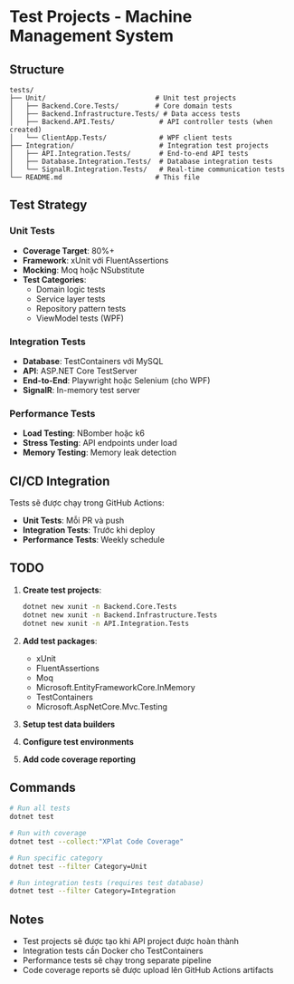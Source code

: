# Test Projects - Machine Management System

## Structure

```
tests/
├── Unit/                           # Unit test projects
│   ├── Backend.Core.Tests/         # Core domain tests
│   ├── Backend.Infrastructure.Tests/ # Data access tests
│   ├── Backend.API.Tests/           # API controller tests (when created)
│   └── ClientApp.Tests/             # WPF client tests
├── Integration/                     # Integration test projects
│   ├── API.Integration.Tests/       # End-to-end API tests
│   ├── Database.Integration.Tests/  # Database integration tests
│   └── SignalR.Integration.Tests/   # Real-time communication tests
└── README.md                       # This file
```

## Test Strategy

### Unit Tests
- **Coverage Target**: 80%+
- **Framework**: xUnit với FluentAssertions
- **Mocking**: Moq hoặc NSubstitute
- **Test Categories**: 
  - Domain logic tests
  - Service layer tests
  - Repository pattern tests
  - ViewModel tests (WPF)

### Integration Tests
- **Database**: TestContainers với MySQL
- **API**: ASP.NET Core TestServer
- **End-to-End**: Playwright hoặc Selenium (cho WPF)
- **SignalR**: In-memory test server

### Performance Tests
- **Load Testing**: NBomber hoặc k6
- **Stress Testing**: API endpoints under load
- **Memory Testing**: Memory leak detection

## CI/CD Integration

Tests sẽ được chạy trong GitHub Actions:
- **Unit Tests**: Mỗi PR và push
- **Integration Tests**: Trước khi deploy
- **Performance Tests**: Weekly schedule

## TODO

1. **Create test projects**:
   ```bash
   dotnet new xunit -n Backend.Core.Tests
   dotnet new xunit -n Backend.Infrastructure.Tests
   dotnet new xunit -n API.Integration.Tests
   ```

2. **Add test packages**:
   - xUnit
   - FluentAssertions
   - Moq
   - Microsoft.EntityFrameworkCore.InMemory
   - TestContainers
   - Microsoft.AspNetCore.Mvc.Testing

3. **Setup test data builders**
4. **Configure test environments**
5. **Add code coverage reporting**

## Commands

```bash
# Run all tests
dotnet test

# Run with coverage
dotnet test --collect:"XPlat Code Coverage"

# Run specific category
dotnet test --filter Category=Unit

# Run integration tests (requires test database)
dotnet test --filter Category=Integration
```

## Notes

- Test projects sẽ được tạo khi API project được hoàn thành
- Integration tests cần Docker cho TestContainers
- Performance tests sẽ chạy trong separate pipeline
- Code coverage reports sẽ được upload lên GitHub Actions artifacts